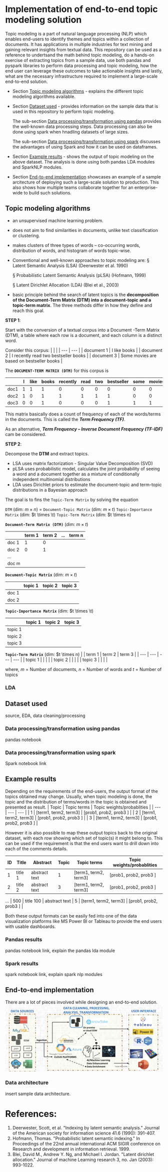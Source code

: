 # Implementation of end-to-end topic modeling solution

Topic modeling is a part of natural language processing (NLP) which enables end-users to 
identify themes and topics within a collection of documents. It has applications in multiple industries for text mining and gaining relevant insights from textual data. 
This repository can be used as a reference to undertsand the math behind topic modeling, 
do a hands-on exercise of extracting topics from a sample data, use both pandas and
pyspark libraries to perform data processing and topic modeling,
how the end user can leverage these outcomes to take actionable insights and lastly,
what are the necessary infrastructure required to implement a large-scale
end-to-end solution.

- Section [Topic modeling algorithms](#algo) - explains the different topic
  modeling algorithms available.

- Section [Dataset used](#data) - provides information on the sample data that is
  used in this repository to perform topic modeling.

  The sub-section
  [Data processing/transformation using pandas](#pandas) provides the
  well-known data processing steps. Data processing can also be done
  using spark when hnadling datasets of large sizes.

  The sub-section
  [Data processing/transformation using spark](#spark) discusses the
  advantages of using Spark and how it can be used on dataframes.

- Section [Example results](#results) - shows the output of topic
  modeling on the above dataset. The analysis is done using both
  pandas LDA modules and SparkNLP modules.

- Section [End-to-end implementation](#end) showcases an example of a
  sample arcitecture of deploying such a large-scale solution to production.
  This also shows how multiple teams collaborate together for
  an enterprise-wide to build such solutions. 


## <a name = "algo"> </a> Topic modeling algorithms

- an unsupervised machine learning problem.
- does not aim to find similarities in documents,
  unlike text classification or clustering.
- makes clusters of three types of words – co-occurring words,
  distribution of words, and histogram of words topic-wise.
- Conventional and well-known approaches to topic modeling are: 
    § Latent Semantic Analysis (LSA) (Deerwester et al. 1990)
  
    § Probabilistic Latent Semantic Analysis (pLSA) (Hofmann, 1999)

    § Latent Dirichlet Allocation (LDA) (Blei et al., 2003)
- basic principle behind the search of latent topics is the
  **decomposition of the Document-Term Matrix (DTM) into a document-topic**
  **and a topic-term matrix**. The three methods differ in how
  they define and reach this goal.

**STEP 1**:

Start with the conversion of a textual corpus into 
a Document -Term Matrix (DTM), a table where each row is a document, 
and each column is a distinct word.

Consider this corpus:
| | |
| --- | --- |
| document 1 | I like books |
| document 2 | I recently read two bestseller books |
| document 3 | Some movies are based on bestseller books |

The **`DOCUMENT-TERM MATRIX (DTM)`** for this corpus is

| | I | like | books | recently | read | two | bestseller | some | movies | are | based | on |
| --- | --- | --- | --- | --- | --- | --- | --- | --- | --- | --- | --- | --- |
| doc1 | 1 | 1 | 1 | 0 | 0 | 0 | 0 | 0 | 0 | 0 | 0 | 0 |
| doc2 | 1 | 0 | 1 | 1 | 1 | 1 | 1 | 0 | 0 | 0 | 0 | 0 |
| doc3 | 0 | 0 | 1 | 0 | 0 | 0 | 1 | 1 | 1 | 1 | 1 | 1 |

This matrix basically does a count of frequency of each of the words/terms
in the documents. This is called the ***Term Frequency (TF)***.

As an alternative, ***Term Frequency – Inverse Document Frequency (TF-IDF)*** 
cam be considered.

**STEP 2**:

Decompose the **DTM** and extract topics.
- LSA uses matrix factorization - Singular Value Decomposition (SVD)
- pLSA uses probabilistic model, calculates the joint probability
  of seeing a word and a document together as a mixture of conditionally
  independent multinomial distributions
- LDA uses Dirichlet priors to estimate the document-topic and term-topic
  distributions in a Bayesian approach

The goal is to fins the `Topic-Term Matrix` by solving the equation

`DTM` (dim: $m \times n$) = `Document-Topic Matrix` (dim: $m \times t$) 
`Topic-Importance Matrix` (dim: $t \times \t) `Topic-Term Matrix` (dim: $t \times n)

**`Document-Term Matrix (DTM)`** (dim: $m \times t$)

| | term 1 | term 2 | ... | term n |
| --- | --- | --- | --- | --- |
| doc 1 | 1 | 0 | | |
| doc 2 | 0 | 1 | | |
| ... | | | | |
| doc m | | | | |

**`Document-Topic Matrix`** (dim: $m \times t$) 

| | topic 1 | topic 2 | topic 3 |
| --- | --- | --- | --- |
| doc 1 | | | |
| doc 2 | | | |

**`Topic-Importance Matrix`** (dim: $t \times \t)

| | topic 1 | topic 2 | topic 3 |
| --- | --- | --- | --- |
| topic 1 | | | |
| topic 2 | | | |
| topic 3 | | | |

**`Topic-Term Matrix`** (dim: $t \times n)
| | term 1 | term 2 | term 3 |
| --- | --- | --- | --- |
| topic 1 | | | |
| topic 2 | | | |
| topic 3 | | | |

where, $m$ = Number of documents, $n$ = Number of words and $t$ = Number of topics


### LDA

## <a name = "data"> </a>  Dataset used

source, EDA, data cleaning/processing

### <a name = "pandas"> </a> Data processing/transformation using pandas
pandas notebook

### <a name = "spark"> </a> Data processing/transformation using spark
Spark notebook link

## <a name = "results"> </a> Example results
Depending on the requirements of the end-users, the output format of the topics obtained
may change. Usually, when topic modeling is done, the topic and the distribution of
terms/words in the topic is obtained and presented as result. 
| Topic | Topic terms | Topic weights/probablities | 
| --- | --- | --- | 
| 1 | \[term1, term2, term3\] | \[prob1, prob2, prob3 \] |
| 2 | \[term1, term2, term3\] | \[prob1, prob2, prob3 \] |
| 3 | \[term1, term2, term3\] | \[prob1, prob2, prob3 \] |

However it is also possible to map these output topics back to the
original dataset, with each row showing which set of topic(s) it might belong to.
This can be used if the requirement is that the end users want to drill down 
into each of the comments details. 

| ID | Title | Abstract | Topic | Topic terms | Topic weights/probablities | 
| --- | --- | --- | --- | --- | --- |
| 1 | title 1 | abstract text | 1 | \[term1, term2, term3\] | \[prob1, prob2, prob3 \] |
| 2 | title 2 | abstract text | 3 | \[term1, term2, term3\] | \[prob1, prob2, prob3 \] |
...
| 500 | title 100 | abstract text | 5 | \[term1, term2, term3\] | \[prob1, prob2, prob3 \] |

Both these output formats can be easily fed into one of the data 
visualization platforms like MS Power BI or Tableau to provide 
the end users with usable dashboards.

### <a name = "pandasresults"> </a> Pandas results
pandas notebook link, explain the pandas lda module

### <a name = "sparkresults"> </a> Spark results
spark notebook link, explain spark nlp modules

## <a name = "end"> </a> End-to-end implementation
There are a lot of pieces involved while designing an end-to-end solution. 
![image](https://github.com/madhurima-nath/topicModeling/blob/main/dataArchitecture.jpg)

### Data architecture
insert sample data architecture.

# References:
1. Deerwester, Scott, et al. "Indexing by latent semantic analysis." Journal of the American society for information science 41.6 (1990): 391-407.
2. Hofmann, Thomas. "Probabilistic latent semantic indexing." In Proceedings of the 22nd annual international ACM SIGIR conference on Research and development in information retrieval. 1999.
3. Blei, David M., Andrew Y. Ng, and Michael I. Jordan. "Latent dirichlet allocation." Journal of machine Learning research 3, no. Jan (2003): 993-1022.
